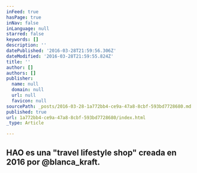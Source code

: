 ```yaml
---
inFeed: true
hasPage: true
inNav: false
inLanguage: null
starred: false
keywords: []
description: ''
datePublished: '2016-03-28T21:59:56.306Z'
dateModified: '2016-03-28T21:59:55.824Z'
title: ''
author: []
authors: []
publisher:
  name: null
  domain: null
  url: null
  favicon: null
sourcePath: _posts/2016-03-28-1a772bb4-ce9a-47a8-8cbf-593bd7728680.md
published: true
url: 1a772bb4-ce9a-47a8-8cbf-593bd7728680/index.html
_type: Article

---
```

## HAO es una "travel lifestyle shop" creada en 2016 por @blanca\_kraft.